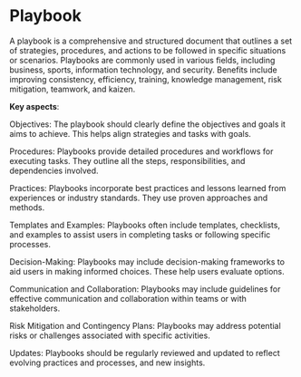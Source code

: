 # Playbook

A playbook is a comprehensive and structured document that outlines a set of strategies, procedures, and actions to be followed in specific situations or scenarios. Playbooks are commonly used in various fields, including business, sports, information technology, and security. Benefits include improving consistency, efficiency, training, knowledge management, risk mitigation, teamwork, and kaizen.

**Key aspects**:

Objectives: The playbook should clearly define the objectives and goals it aims to achieve. This helps align strategies and tasks with goals.

Procedures: Playbooks provide detailed procedures and workflows for executing tasks. They outline all the steps, responsibilities, and dependencies involved.

Practices: Playbooks incorporate best practices and lessons learned from experiences or industry standards. They use proven approaches and methods.

Templates and Examples: Playbooks often include templates, checklists, and examples to assist users in completing tasks or following specific processes.

Decision-Making: Playbooks may include decision-making frameworks to aid users in making informed choices. These help users evaluate options.

Communication and Collaboration: Playbooks may include guidelines for effective communication and collaboration within teams or with stakeholders.

Risk Mitigation and Contingency Plans: Playbooks may address potential risks or challenges associated with specific activities.

Updates: Playbooks should be regularly reviewed and updated to reflect evolving practices and processes, and new insights.
